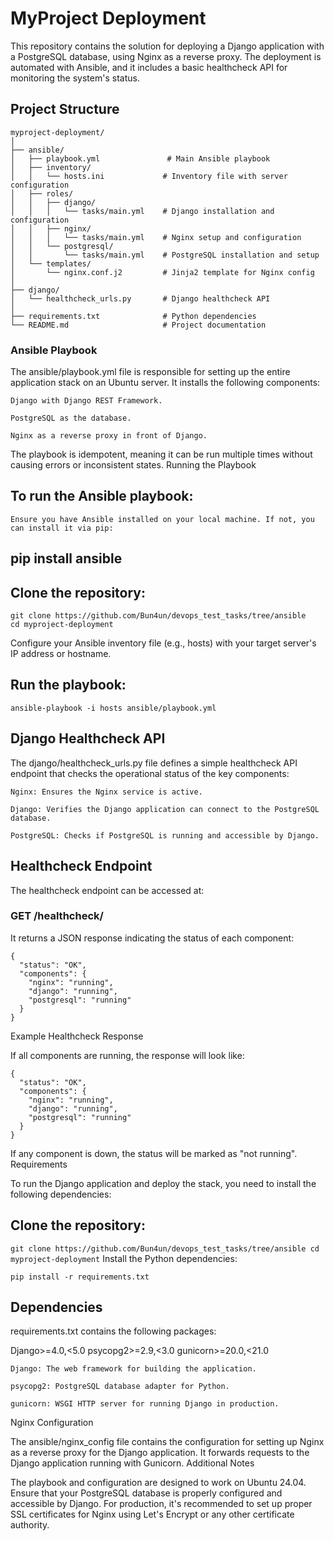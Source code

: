 # MyProject Deployment

This repository contains the solution for deploying a Django application with a PostgreSQL database, using Nginx as a reverse proxy. The deployment is automated with Ansible, and it includes a basic healthcheck API for monitoring the system's status.

## Project Structure

```plaintext
myproject-deployment/
│
├── ansible/
│   ├── playbook.yml               # Main Ansible playbook
│   ├── inventory/
│   │   └── hosts.ini             # Inventory file with server configuration
│   ├── roles/
│   │   ├── django/
│   │   │   └── tasks/main.yml    # Django installation and configuration
│   │   ├── nginx/
│   │   │   └── tasks/main.yml    # Nginx setup and configuration
│   │   └── postgresql/
│   │       └── tasks/main.yml    # PostgreSQL installation and setup
│   └── templates/
│       └── nginx.conf.j2         # Jinja2 template for Nginx config
│
├── django/
│   └── healthcheck_urls.py       # Django healthcheck API
│
├── requirements.txt              # Python dependencies
└── README.md                     # Project documentation
```
### Ansible Playbook

The ansible/playbook.yml file is responsible for setting up the entire application stack on an Ubuntu server. It installs the following components:

    Django with Django REST Framework.

    PostgreSQL as the database.

    Nginx as a reverse proxy in front of Django.

The playbook is idempotent, meaning it can be run multiple times without causing errors or inconsistent states.
Running the Playbook

## To run the Ansible playbook:

    Ensure you have Ansible installed on your local machine. If not, you can install it via pip:

## pip install ansible

## Clone the repository:
```
git clone https://github.com/Bun4un/devops_test_tasks/tree/ansible
cd myproject-deployment
```
Configure your Ansible inventory file (e.g., hosts) with your target server's IP address or hostname.

## Run the playbook:

    ansible-playbook -i hosts ansible/playbook.yml

## Django Healthcheck API

The django/healthcheck_urls.py file defines a simple healthcheck API endpoint that checks the operational status of the key components:

    Nginx: Ensures the Nginx service is active.

    Django: Verifies the Django application can connect to the PostgreSQL database.

    PostgreSQL: Checks if PostgreSQL is running and accessible by Django.

## Healthcheck Endpoint

The healthcheck endpoint can be accessed at:

### GET /healthcheck/

It returns a JSON response indicating the status of each component:
```
{
  "status": "OK",
  "components": {
    "nginx": "running",
    "django": "running",
    "postgresql": "running"
  }
}
```
Example Healthcheck Response

If all components are running, the response will look like:
```
{
  "status": "OK",
  "components": {
    "nginx": "running",
    "django": "running",
    "postgresql": "running"
  }
}
```
If any component is down, the status will be marked as "not running".
Requirements

To run the Django application and deploy the stack, you need to install the following dependencies:

## Clone the repository:
``
git clone https://github.com/Bun4un/devops_test_tasks/tree/ansible
cd myproject-deployment
``
Install the Python dependencies:

    pip install -r requirements.txt

## Dependencies

requirements.txt contains the following packages:

Django>=4.0,<5.0
psycopg2>=2.9,<3.0
gunicorn>=20.0,<21.0

    Django: The web framework for building the application.

    psycopg2: PostgreSQL database adapter for Python.

    gunicorn: WSGI HTTP server for running Django in production.

Nginx Configuration

The ansible/nginx_config file contains the configuration for setting up Nginx as a reverse proxy for the Django application. It forwards requests to the Django application running with Gunicorn.
Additional Notes

The playbook and configuration are designed to work on Ubuntu 24.04.
Ensure that your PostgreSQL database is properly configured and accessible by Django.
For production, it's recommended to set up proper SSL certificates for Nginx using Let's Encrypt or any other certificate authority.
